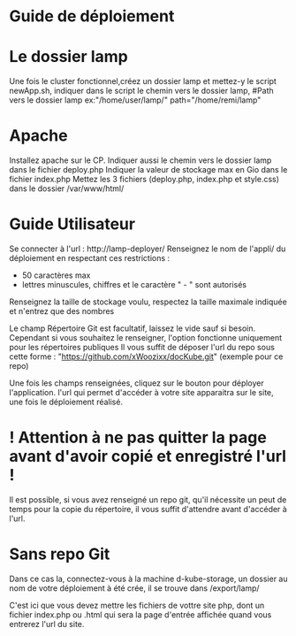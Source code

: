 # Guide de déploiement
# Le dossier lamp
Une fois le cluster fonctionnel,créez un dossier lamp et mettez-y le script newApp.sh,
indiquer dans le script le chemin vers le dossier lamp, 
#Path vers le dossier lamp ex:"/home/user/lamp/"
path="/home/remi/lamp"
# Apache
Installez apache sur le CP.
Indiquer aussi le chemin vers le dossier lamp dans le fichier deploy.php
Indiquer la valeur de stockage max en Gio dans le fichier index.php
Mettez les 3 fichiers (deploy.php, index.php et style.css) dans le dossier /var/www/html/



# Guide Utilisateur
Se connecter à l'url : 
http://lamp-deployer/
Renseignez le nom de l'appli/ du déploiement en respectant ces restrictions : 
- 50 caractères max
- lettres minuscules, chiffres et le caractère " - " sont autorisés

Renseignez la taille de stockage voulu, respectez la taille maximale indiquée et n'entrez que des nombres

Le champ Répertoire Git est facultatif, laissez le vide sauf si besoin.
Cependant si vous souhaitez le renseigner, l'option fonctionne uniquement pour les répertoires publiques
Il vous suffit de déposer l'url du repo sous cette forme : "https://github.com/xWoozixx/docKube.git" (exemple pour ce repo)

Une fois les champs renseignées, cliquez sur le bouton pour déployer l'application.
l'url qui permet d'accéder à votre site apparaitra sur le site, une fois le déploiement réalisé.

# ! Attention à ne pas quitter la page avant d'avoir copié et enregistré l'url !

Il est possible, si vous avez renseigné un repo git, qu'il nécessite un peut de temps pour la copie du répertoire, 
il vous suffit d'attendre avant d'accéder à l'url.

# Sans repo Git
Dans ce cas la, connectez-vous à la machine d-kube-storage, 
un dossier au nom de votre déploiement à été crée, il se trouve dans /export/lamp/<le nom de votre site>

C'est ici que vous devez mettre les fichiers de vottre site php, dont un fichier index.php ou .html 
qui sera la page d'entrée affichée quand vous entrerez l'url du site.  
